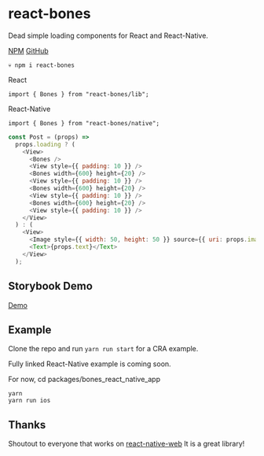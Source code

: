 # react-bones

Dead simple loading components for React and React-Native.

[NPM](https://www.npmjs.com/package/react-bones)
[GitHub](https://github.com/jottenlips/react-bones/)

```
💀 npm i react-bones
```

React

```
import { Bones } from "react-bones/lib";

```

React-Native

```
import { Bones } from "react-bones/native";

```

```javascript
const Post = (props) =>
  props.loading ? (
    <View>
      <Bones />
      <View style={{ padding: 10 }} />
      <Bones width={600} height={20} />
      <View style={{ padding: 10 }} />
      <Bones width={600} height={20} />
      <View style={{ padding: 10 }} />
      <Bones width={600} height={20} />
      <View style={{ padding: 10 }} />
    </View>
  ) : (
    <View>
      <Image style={{ width: 50, height: 50 }} source={{ uri: props.image }} />
      <Text>{props.text}</Text>
    </View>
  );
```

## Storybook Demo

[Demo](https://jottenlips.github.io/react-bones/?path=/docs/bones--bones-default)

## Example

Clone the repo and run `yarn run start` for a CRA example.

Fully linked React-Native example is coming soon.

For now, cd packages/bones_react_native_app

```
yarn
yarn run ios
```

## Thanks

Shoutout to everyone that works on [react-native-web](https://github.com/necolas/react-native-web) It is a great library!
